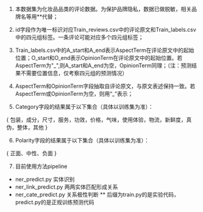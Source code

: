 ﻿1. 本数据集为化妆品品类的评论数据。为保护品牌隐私，数据已做脱敏，相关品牌名等用**代替；



2. id字段作为唯一标识对应Train_reviews.csv中的评论原文和Train_labels.csv中的四元组标签。一条评论可能对应多个四元组标签；



3. Train_labels.csv中的A_start和A_end表示AspectTerm在评论原文中的起始位置；O_start和O_end表示OpinionTerm在评论原文中的起始位置。若AspectTerm为"_",则A_start和A_end为空，OpinionTerm同理；（注：预测结果不需要位置信息，仅考察四元组的预测情况）



4. AspectTerm和OpinionTerm字段抽取自评论原文，与原文表述保持一致。若AspectTerm或OpinionTerm为空，则用“_”表示；



5. Category字段的结果属于以下集合（具体以训练集为准）：
  
{ 包装，成分，尺寸，服务，功效，价格，气味，使用体验，物流，新鲜度，真伪，整体，其他 }



6. Polarity字段的结果属于以下集合（具体以训练集为准）：
    
{ 正面、中性、负面 }

7. 目前使用方法pipeline 
* ner_predict.py 实体识别
* ner_link_predict.py 两两实体匹配形成关系
* ner_cate_predict.py 关系极性判断
** 后缀为train.py的是实验代码，predict.py的是正规训练预测代码

